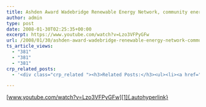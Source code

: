 ```yaml
---
title: Ashden Award Wadebridge Renewable Energy Network, community energy, UK
author: admin
type: post
date: 2008-01-30T02:25:35+00:00
excerpt: https://www.youtube.com/watch?v=Lzo3VFPyGFw
url: /2008/01/30/ashden-award-wadebridge-renewable-energy-network-community-energy-uk/
ts_article_views:
  - "381"
  - "381"
  - "381"
crp_related_posts:
  - '<div class="crp_related "><h3>Related Posts:</h3><ul><li><a href="https://scdhub.org/2017/12/25/wastewater-treatment-and-biosolids-management/"    ><img src="https://scdhub.org/wp-content/uploads/2017/12/wastewater-treatment-and-biosoli-150x150.jpg" alt="Wastewater treatment and Biosolids management" title="Wastewater treatment and Biosolids management" width="150" height="150" class="crp_thumb crp_featured" /><span class="crp_title">Wastewater treatment and Biosolids management</span></a></li><li><a href="https://scdhub.org/2017/06/10/street-roots-newspaper/"    ><img src="https://scdhub.org/wp-content/uploads/2017/06/Screen-Shot-2017-06-10-at-5.34.59-PM-150x150.png" alt="Street Roots Newspaper" title="Street Roots Newspaper" width="150" height="150" class="crp_thumb crp_featured" /><span class="crp_title">Street Roots Newspaper</span></a></li><li><a href="https://scdhub.org/2017/10/25/activated-sludge-treatment-process-3d-animated-diagram/"    ><img src="https://scdhub.org/wp-content/uploads/2017/10/activated-sludge-treatment-process-3d-animated-diagram-150x150.jpg" alt="Activated sludge treatment process 3d animated diagram" title="Activated sludge treatment process 3d animated diagram" width="150" height="150" class="crp_thumb crp_featured" /><span class="crp_title">Activated sludge treatment process 3d animated diagram</span></a></li><li><a href="https://scdhub.org/2017/06/28/the-perennial-combating-climate-change-through-food/"    ><img src="https://scdhub.org/wp-content/uploads/2017/06/the-perennial-combating-climate-change-through-food-150x150.jpg" alt="The Perennial: Combating climate change through food" title="The Perennial: Combating climate change through food" width="150" height="150" class="crp_thumb crp_featured" /><span class="crp_title">The Perennial: Combating climate change through food</span></a></li><li><a href="https://scdhub.org/2017/07/05/truck-farm-ian-cheney-at-tedxmanhattan/"    ><img src="https://scdhub.org/wp-content/uploads/2017/07/truck-farm-ian-cheney-at-tedxmanhattan-150x150.jpg" alt="Truck Farm: Ian Cheney at TEDxManhattan" title="Truck Farm: Ian Cheney at TEDxManhattan" width="150" height="150" class="crp_thumb crp_featured" /><span class="crp_title">Truck Farm: Ian Cheney at TEDxManhattan</span></a></li><li><a href="https://scdhub.org/2017/07/14/pump-aid-and-the-elephant-toilet/"    ><img src="https://scdhub.org/wp-content/uploads/2017/07/pump-aid-and-the-elephant-toilet-150x150.jpg" alt="Pump Aid and the Elephant Toilet" title="Pump Aid and the Elephant Toilet" width="150" height="150" class="crp_thumb crp_featured" /><span class="crp_title">Pump Aid and the Elephant Toilet</span></a></li></ul><div class="crp_clear"></div></div>'

---
```

[www.youtube.com/watch?v=Lzo3VFPyGFw][1]{.autohyperlink}

 [1]: https://www.youtube.com/watch?v=Lzo3VFPyGFw